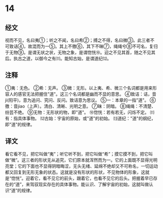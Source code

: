 # 14

## 经文

视而不见，名曰夷①；听之不闻，名曰希②；搏之不得，名曰微③。此三者不可致诘④，故混而为一⑤。其上不徼⑥，其下不昧⑦，绳绳兮⑧不可名，复归于无物⑨。是谓无状之状，无物之象，是谓惚恍⑩。迎之不见其首，随之不见其后。执古之道，以御今之有⑾。能知古始，是谓道纪⑿。

## 注释

①夷：无色。
②希：无声。
③微：无形。以上夷、希、微三个名词都是用来形容人的感官无法把握住"道"。这三个名词都是幽而不显的意思。
④致诘：诘，音ji(阳平)，意为追问、究问、反问。致诘意为思议。
⑤一：本章的一指"道"。
⑥徼：音jiao（上声）。清白、清晰、光明之意。
⑦昧：阴暗。
⑧绳绳：不清楚、纷芸不绝。
⑨无物：无形状的物，即"道"。
⑩惚恍：若有若无，闪烁不定。
⑾有：指具体事物。
⑿古始：宇宙的原始，或"道"的初始。
⒀道纪："道"的纲纪，即"道"的规律。

## 译文

看它看不见，把它叫做“夷”；听它听不到，把它叫做“希”；摸它摸不到，把它叫做“微”。这三者的形状无从追究，它们原本就浑然而为一。它的上面既不显得光明亮堂；它的下面也不显得阴暗晦涩，无头无绪、延绵不绝却又不可称名，一切运动都又回复到无形无象的状态。这就是没有形状的形状，不见物体的形象，这就是“惚恍”。迎着它，看不见它的前头，跟着它，也看不见它的后头。把握着早已存在的“道”，来驾驭现实存在的具体事物。能认识、了解宇宙的初始，这就叫做认识“道”的规律。
